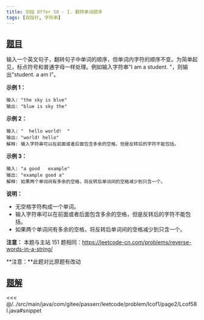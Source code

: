 ```yaml
---
title: 剑指 Offer 58 - I. 翻转单词顺序
tags: [双指针, 字符串]
---
```



## [题目](https://leetcode.cn/problems/fan-zhuan-dan-ci-shun-xu-lcof/)
输入一个英文句子，翻转句子中单词的顺序，但单词内字符的顺序不变。为简单起见，标点符号和普通字母一样处理。例如输入字符串"I am a student. "，则输出"student. a am I"。

**示例 1：**

    输入: "the sky is blue"
    输出: "blue is sky the"

**示例 2：**

```
输入: "  hello world!  "
输出: "world! hello"
解释: 输入字符串可以在前面或者后面包含多余的空格，但是反转后的字符不能包括。
```

**示例 3：**

```
输入: "a good   example"
输出: "example good a"
解释: 如果两个单词间有多余的空格，将反转后单词间的空格减少到只含一个。
```

**说明：**

* 无空格字符构成一个单词。
* 输入字符串可以在前面或者后面包含多余的空格，但是反转后的字符不能包括。
* 如果两个单词间有多余的空格，将反转后单词间的空格减少到只含一个。

**注意：** 本题与主站 151 题相同：<https://leetcode-cn.com/problems/reverse-words-in-a-string/>

**注意：**此题对比原题有改动


## [题解](https://github.com/PasseRR/JavaLeetCode/blob/master/src/main/java/com/gitee/passerr/leetcode/problem/lcof1/page2/Lcof58I.java)

<<< @/../src/main/java/com/gitee/passerr/leetcode/problem/lcof1/page2/Lcof58I.java#snippet
